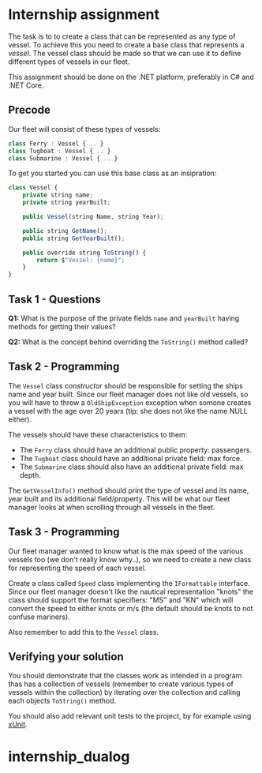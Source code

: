 # Internship assignment

The task is to to create a class that can be represented as any type of vessel. To achieve this you need to create a base class that represents a *vessel*. The vessel class should be made so that we can use it to define different types of vessels in our fleet.

This assignment should be done on the .NET platform, preferably in C# and .NET Core.

## Precode

Our fleet will consist of these types of vessels:

```Typescript
class Ferry : Vessel { .. }
class Tugboat : Vessel { .. }
class Submarine : Vessel { .. }
```

To get you started you can use this base class as an insipration:

```Typescript
class Vessel {
    private string name;
    private string yearBuilt;

    public Vessel(string Name, string Year);

    public string GetName();
    public string GetYearBuilt();

    public override string ToString() {
        return $"Vessel: {name}";
    }
}
```

## Task 1 - Questions

__Q1:__ What is the purpose of the private fields `name` and `yearBuilt` having methods for getting their values?

__Q2:__ What is the concept behind overriding the `ToString()` method called?

## Task 2 - Programming

The `Vessel` class _constructor_ should be responsible for setting the ships name and year built. Since our fleet manager does not like old vessels, so you will have to throw a `OldShipException` exception when somone creates a vessel with the age over 20 years (tip: she does not like the name NULL either).

The vessels should have these characteristics to them:

* The `Ferry` class should have an additional public property: passengers.
* The `Tugboat` class should have an additional private field: max force.
* The `Submarine` class should also have an additional private field: max depth.

The `GetVesselInfo()` method should print the type of vessel and its name, year built and its additional field/property. This will be what our fleet manager looks at when scrolling through all vessels in the fleet.

## Task 3 - Programming

Our fleet manager wanted to know what is the max speed of the various vessels too (we don't really know why..), so we need to create a new class for representing the speed of each vessel.

Create a class called `Speed` class implementing the `IFormattable` interface. Since our fleet manager doesn't like the nautical representation "knots" the class should support the format specifiers: "MS" and "KN" which will convert the speed to either knots or m/s (the default should be knots to not confuse mariners). 

Also remember to add this to the `Vessel` class.

## Verifying your solution

You should demonstrate that the classes work as intended in a program thas has a collection of vessels (remember to create various types of vessels within the collection) by iterating over the collection and calling each objects `ToString()` method.

You should also add relevant unit tests to the project, by for example using [xUnit](https://xunit.github.io/docs/getting-started-dotnet-core).
# internship_dualog
